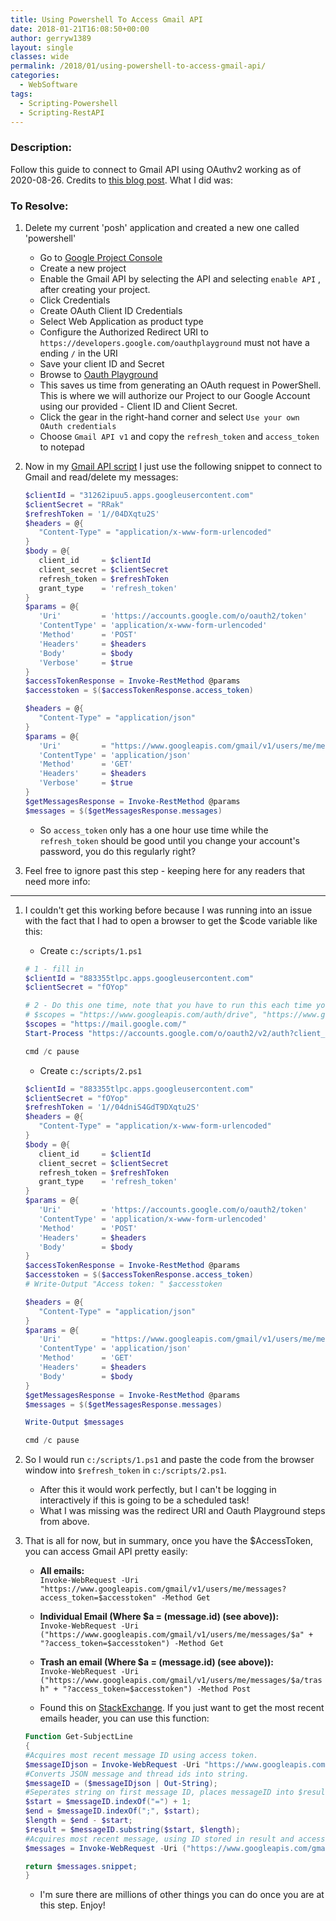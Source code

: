 ```yaml
---
title: Using Powershell To Access Gmail API
date: 2018-01-21T16:08:50+00:00
author: gerryw1389
layout: single
classes: wide
permalink: /2018/01/using-powershell-to-access-gmail-api/
categories:
  - WebSoftware
tags:
  - Scripting-Powershell
  - Scripting-RestAPI
---
```

<!--more-->

### Description:

Follow this guide to connect to Gmail API using OAuthv2 working as of 2020-08-26. Credits to [this blog post](https://monteledwards.com/2017/03/05/powershell-oauth-downloadinguploading-to-google-drive-via-drive-api/). What I did was:

### To Resolve:

1. Delete my current 'posh' application and created a new one called 'powershell'

   - Go to [Google Project Console](https://console.developers.google.com/iam-admin/projects?)
   - Create a new project
   - Enable the Gmail API by selecting the API and selecting `enable API` , after creating your project.
   - Click Credentials
   - Create OAuth Client ID Credentials
   - Select Web Application as product type
   - Configure the Authorized Redirect URI to `https://developers.google.com/oauthplayground` must not have a ending `/` in the URI
   - Save your client ID and Secret
   - Browse to [Oauth Playground](https://developers.google.com/oauthplayground)
   - This saves us time from generating an OAuth request in PowerShell. This is where we will authorize our Project to our Google Account using our provided  - Client ID and Client Secret. 
   - Click the gear in the right-hand corner and select `Use your own OAuth credentials`
   - Choose `Gmail API v1` and copy the `refresh_token` and `access_token` to notepad

2. Now in my [Gmail API script](https://github.com/gerryw1389/powershell/blob/main/gwMisc/Public/Send-CreditBalance.ps1) I just use the following snippet to connect to Gmail and read/delete my messages:

   ```powershell
   $clientId = "31262ipuu5.apps.googleusercontent.com"
   $clientSecret = "RRak"
   $refreshToken = '1//04DXqtu2S'
   $headers = @{ 
      "Content-Type" = "application/x-www-form-urlencoded" 
   } 
   $body = @{
      client_id     = $clientId
      client_secret = $clientSecret
      refresh_token = $refreshToken
      grant_type    = 'refresh_token'
   }
   $params = @{
      'Uri'         = 'https://accounts.google.com/o/oauth2/token'
      'ContentType' = 'application/x-www-form-urlencoded'
      'Method'      = 'POST'
      'Headers'     = $headers
      'Body'        = $body
      'Verbose'     = $true
   }
   $accessTokenResponse = Invoke-RestMethod @params
   $accesstoken = $($accessTokenResponse.access_token)
   
   $headers = @{ 
      "Content-Type" = "application/json" 
   }
   $params = @{
      'Uri'         = "https://www.googleapis.com/gmail/v1/users/me/messages?access_token=$accesstoken"
      'ContentType' = 'application/json'
      'Method'      = 'GET'
      'Headers'     = $headers
      'Verbose'     = $true
   }
   $getMessagesResponse = Invoke-RestMethod @params
   $messages = $($getMessagesResponse.messages)
   ```

   - So `access_token` only has a one hour use time while the `refresh_token` should be good until you change your account's password, you do this regularly right?

3. Feel free to ignore past this step - keeping here for any readers that need more info:

----

1. I couldn't get this working before because I was running into an issue with the fact that I had to open a browser to get the $code variable like this:

   - Create `c:/scripts/1.ps1`

   ```powershell
   # 1 - fill in
   $clientId = "883355tlpc.apps.googleusercontent.com"
   $clientSecret = "fOYop"

   # 2 - Do this one time, note that you have to run this each time you move past this step, will see about automating somehow
   # $scopes = "https://www.googleapis.com/auth/drive", "https://www.googleapis.com/auth/gmail.send"
   $scopes = "https://mail.google.com/"
   Start-Process "https://accounts.google.com/o/oauth2/v2/auth?client_id=$clientId&scope=$([string]::Join("%20", $scopes))&access_type=offline&response_type=code&redirect_uri=urn:ietf:wg:oauth:2.0:oob"  

   cmd /c pause
   ```

   - Create `c:/scripts/2.ps1`

   ```powershell
   $clientId = "883355tlpc.apps.googleusercontent.com"
   $clientSecret = "fOYop"
   $refreshToken = '1//04dniS4GdT9DXqtu2S'
   $headers = @{ 
      "Content-Type" = "application/x-www-form-urlencoded" 
   } 
   $body = @{
      client_id     = $clientId
      client_secret = $clientSecret
      refresh_token = $refreshToken
      grant_type    = 'refresh_token'
   }
   $params = @{
      'Uri'         = 'https://accounts.google.com/o/oauth2/token'
      'ContentType' = 'application/x-www-form-urlencoded'
      'Method'      = 'POST'
      'Headers'     = $headers
      'Body'        = $body
   }
   $accessTokenResponse = Invoke-RestMethod @params
   $accesstoken = $($accessTokenResponse.access_token)
   # Write-Output "Access token: " $accesstoken

   $headers = @{ 
      "Content-Type" = "application/json" 
   }
   $params = @{
      'Uri'         = "https://www.googleapis.com/gmail/v1/users/me/messages?access_token=$accesstoken"
      'ContentType' = 'application/json'
      'Method'      = 'GET'
      'Headers'     = $headers
      'Body'        = $body
   }
   $getMessagesResponse = Invoke-RestMethod @params
   $messages = $($getMessagesResponse.messages)

   Write-Output $messages

   cmd /c pause
   ```

2. So I would run `c:/scripts/1.ps1` and paste the code from the browser window into `$refresh_token` in `c:/scripts/2.ps1`. 

   - After this it would work perfectly, but I can't be logging in interactively if this is going to be a scheduled task!
   - What I was missing was the redirect URI and Oauth Playground steps from above.


3. That is all for now, but in summary, once you have the $AccessToken, you can access Gmail API pretty easily:

   - **All emails:**  
   `Invoke-WebRequest -Uri "https://www.googleapis.com/gmail/v1/users/me/messages?access_token=$accesstoken" -Method Get`

   - **Individual Email (Where $a = $($message.id) (see above)):**  
   `Invoke-WebRequest -Uri ("https://www.googleapis.com/gmail/v1/users/me/messages/$a" + "?access_token=$accesstoken") -Method Get`

   - **Trash an email (Where $a = $($message.id) (see above)):**  
   `Invoke-WebRequest -Uri ("https://www.googleapis.com/gmail/v1/users/me/messages/$a/trash" + "?access_token=$accesstoken") -Method Post`

   - Found this on [StackExchange](https://stackoverflow.com/questions/39728767/new-gmail-api-support-for-powershell). If you just want to get the most recent emails header, you can use this function:

   ```powershell
   Function Get-SubjectLine
   {
   #Acquires most recent message ID using access token.
   $messageIDjson = Invoke-WebRequest -Uri "https://www.googleapis.com/gmail/v1/users/me/messages?access_token=$accessToken" -Method Get | ConvertFrom-Json;
   #Converts JSON message and thread ids into string.
   $messageID = ($messageIDjson | Out-String);
   #Seperates string on first message ID, places messageID into $result.
   $start = $messageID.indexOf("=") + 1;
   $end = $messageID.indexOf(";", $start);
   $length = $end - $start;
   $result = $messageID.substring($start, $length);
   #Acquires most recent message, using ID stored in result and access token.
   $messages = Invoke-WebRequest -Uri ("https://www.googleapis.com/gmail/v1/users/me/messages/$result" + "?access_token=$accessToken") -Method Get | ConvertFrom-Json;

   return $messages.snippet;
   }
   ```

   - I'm sure there are millions of other things you can do once you are at this step. Enjoy!